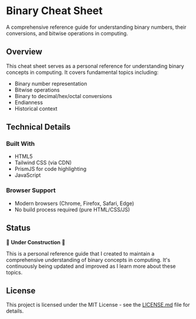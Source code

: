 # Binary Cheat Sheet

A comprehensive reference guide for understanding binary numbers, their conversions, and bitwise operations in computing.

## Overview

This cheat sheet serves as a personal reference for understanding binary concepts in computing. It covers fundamental topics including:

- Binary number representation
- Bitwise operations
- Binary to decimal/hex/octal conversions
- Endianness
- Historical context

## Technical Details

### Built With

- HTML5
- Tailwind CSS (via CDN)
- PrismJS for code highlighting
- JavaScript

### Browser Support

- Modern browsers (Chrome, Firefox, Safari, Edge)
- No build process required (pure HTML/CSS/JS)

## Status

🚧 **Under Construction** 🚧

This is a personal reference guide that I created to maintain a comprehensive understanding of binary concepts in computing. It's continuously being updated and improved as I learn more about these topics.

## License

This project is licensed under the MIT License - see the [LICENSE.md](LICENSE.md) file for details.
